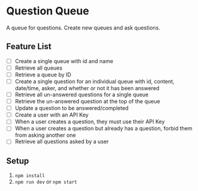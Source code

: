 # Question Queue

A queue for questions. Create new queues and ask questions.

## Feature List

- [ ] Create a single queue with id and name
- [ ] Retrieve all queues
- [ ] Retrieve a queue by ID
- [ ] Create a single question for an individual queue with id, content, date/time, asker, and whether or not it has been answered
- [ ] Retrieve all un-answered questions for a single queue
- [ ] Retrieve the un-answered question at the top of the queue
- [ ] Update a question to be answered/completed
- [ ] Create a user with an API Key
- [ ] When a user creates a question, they must use their API Key
- [ ] When a user creates a question but already has a question, forbid them from asking another one
- [ ] Retrieve all questions asked by a user

## Setup

1. `npm install`
1. `npm run dev` or `npm start`
